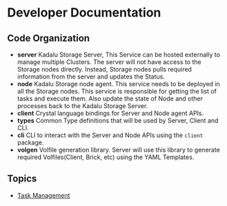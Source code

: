 # Developer Documentation

## Code Organization

* **server** Kadalu Storage Server, This Service can be hosted externally to manage multiple Clusters. The server will not have access to the Storage nodes directly. Instead, Storage nodes pulls required information from the server and updates the Status.
* **node** Kadalu Storage node agent. This service needs to be deployed in all the Storage nodes. This service is responsible for getting the list of tasks and execute them. Also update the state of Node and other processes back to the Kadalu Storage Server.
* **client** Crystal language bindings for Server and Node agent APIs.
* **types** Common Type definitions that will be used by Server, Client and CLI.
* **cli** CLI to interact with the Server and Node APIs using the `client` package.
* **volgen** Volfile generation library. Server will use this library to generate required Volfiles(Client, Brick, etc) using the YAML Templates.

## Topics

* [Task Management](./task-management.md)
